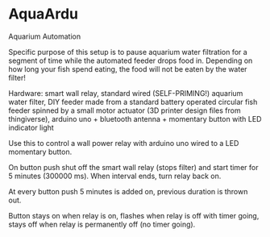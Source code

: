 AquaArdu
========

Aquarium Automation

Specific purpose of this setup is to pause aquarium water filtration for a segment of time 
while the automated feeder drops food in. Depending on how long your fish spend eating, 
the food will not be eaten by the water filter!
 
 Hardware: smart wall relay, standard wired (SELF-PRIMING!) aquarium water filter, DIY feeder 
 made from a standard battery operated circular fish feeder 
 spinned by a small motor actuator (3D printer design files from thingiverse), 
 arduino uno + bluetooth antenna + momentary button with LED indicator light
 
Use this to control a wall power relay with arduino uno wired to a LED momentary button.

On button push shut off the smart wall relay (stops filter) and start timer for 5 minutes (300000 ms). 
When interval ends, turn relay back on.

At every button push 5 minutes is added on, previous duration is thrown out.

Button stays on when relay is on, flashes when relay is off with timer going, stays off
when relay is permanently off (no timer going).
